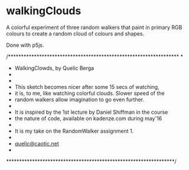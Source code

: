 # walkingClouds
A colorful experiment of three random walkers that paint in primary RGB colours to create a random cloud of colours and shapes. 

Done with p5js. 

/******************************************************************
 * 
 * WalkingClowds, by Quelic Berga
 * 
 * 
 * This sketch becomes nicer after some 15 secs of watching, 
 * it is, to me, like watching colorful clouds. Slower speed of the 
 * random walkers allow imagination to go even further.
 * 
 * It is inspired by the 1st lecture by Daniel Shiffman in the course
 * the nature of code, available on kadenze.com during may'16
 * 
 * It is my take on the RandomWalker assignment 1.
 * 
 * quelic@caotic.net
 * 
 *****************************************************************/

